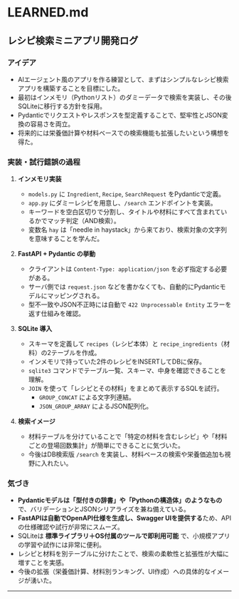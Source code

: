 # LEARNED.md

## レシピ検索ミニアプリ開発ログ

### アイデア
- AIエージェント風のアプリを作る練習として、まずはシンプルなレシピ検索アプリを構築することを目標にした。
- 最初はインメモリ（Pythonリスト）のダミーデータで検索を実装し、その後SQLiteに移行する方針を採用。
- Pydanticでリクエストやレスポンスを型定義することで、堅牢性とJSON変換の容易さを両立。
- 将来的には栄養価計算や材料ベースでの検索機能も拡張したいという構想を得た。

### 実装・試行錯誤の過程
1. **インメモリ実装**
   - `models.py` に `Ingredient`, `Recipe`, `SearchRequest` をPydanticで定義。
   - `app.py` にダミーレシピを用意し、`/search` エンドポイントを実装。
   - キーワードを空白区切りで分割し、タイトルや材料にすべて含まれているかでマッチ判定（AND検索）。
   - 変数名 `hay` は「needle in haystack」から来ており、検索対象の文字列を意味することを学んだ。

2. **FastAPI + Pydantic の挙動**
   - クライアントは `Content-Type: application/json` を必ず指定する必要がある。
   - サーバ側では `request.json` などを書かなくても、自動的にPydanticモデルにマッピングされる。
   - 型不一致やJSON不正時には自動で `422 Unprocessable Entity` エラーを返す仕組みを確認。

3. **SQLite 導入**
   - スキーマを定義して `recipes`（レシピ本体）と `recipe_ingredients`（材料）の2テーブルを作成。
   - インメモリで持っていた2件のレシピをINSERTしてDBに保存。
   - `sqlite3` コマンドでテーブル一覧、スキーマ、中身を確認できることを理解。
   - `JOIN` を使って「レシピとその材料」をまとめて表示するSQLを試行。  
     - `GROUP_CONCAT` による文字列連結。  
     - `JSON_GROUP_ARRAY` によるJSON配列化。  

4. **検索イメージ**
   - 材料テーブルを分けていることで「特定の材料を含むレシピ」や「材料ごとの登場回数集計」が簡単にできることに気づいた。
   - 今後はDB検索版 `/search` を実装し、材料ベースの検索や栄養価追加も視野に入れたい。

### 気づき
- **Pydanticモデルは「型付きの辞書」や「Pythonの構造体」のようなもの**で、バリデーションとJSONシリアライズを兼ね備えている。
- **FastAPIは自動でOpenAPI仕様を生成し、Swagger UIを提供する**ため、APIの仕様確認や試行が非常にスムーズ。
- SQLiteは **標準ライブラリ＋OS付属のツールで即利用可能** で、小規模アプリの学習や試作には非常に便利。
- レシピと材料を別テーブルに分けたことで、検索の柔軟性と拡張性が大幅に増すことを実感。
- 今後の拡張（栄養価計算、材料別ランキング、UI作成）への具体的なイメージが湧いた。

---

